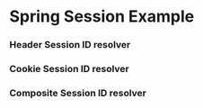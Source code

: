 # Spring Session Example

### Header Session ID resolver

### Cookie Session ID resolver

### Composite Session ID resolver